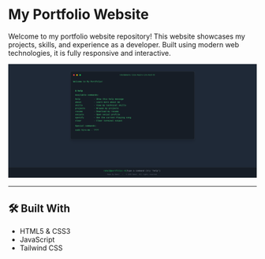 # My Portfolio Website

Welcome to my portfolio website repository! This website showcases my projects, skills, and experience as a developer. Built using modern web technologies, it is fully responsive and interactive.

![Portfolio Screenshot](./assets/Screenshot.png)

---

## 🛠️ Built With

- HTML5 & CSS3
- JavaScript
- Tailwind CSS
